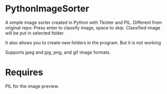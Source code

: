 # PythonImageSorter
A simple image sorter created in Python with Tkinter and PIL.
Different from original repo:
Press enter to classify image, space to skip. Classified image will be put in selected folder.

It also allows you to create new folders in the program. But it is not working

Supports jpeg and jpg, png, and gif image formats.

# Requires
PIL for the image preview.
